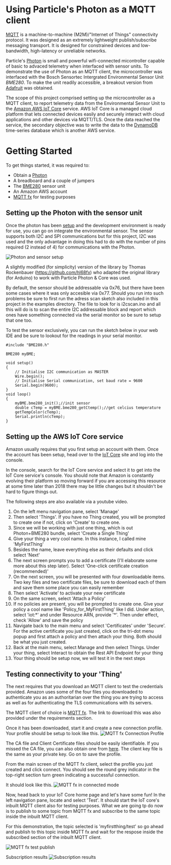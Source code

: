 # Using Particle's Photon as a MQTT client

[MQTT](http://mqtt.org/) is a machine-to-machine (M2M)/"Internet of Things" connectivity protocol. It was designed as an extremely lightweight publish/subscribe messaging transport. It is designed for constrained devices and low-bandwidth, high-latency or unreliable networks.

Particle's [Photon](https://www.particle.io/products/hardware/photon-wifi/) is small and powerful wifi-connected micontroller capable of basic to advaced telemetry when interfaced with sensor units. To demonstrate the use of Photon as an MQTT client, the microcontroller was interfaced with the Bosch Sensortec Intergrated Environmental Sensor Unit _BME280_. To make the unit readily accessible, a breakout version from [Adafruit](https://www.adafruit.com/product/2652) was obtained. 

The scope of this project comprised setting up the microcontroller as a MQTT client, to report telemetry data from the Environmental Sensor Unit to the [Amazon AWS IoT Core](https://aws.amazon.com/iot-core/) service. AWS IoT Core is a managed cloud platform that lets connected devices easily and securely interact with cloud applications and other devices via MQTT/TLS. Once the data reached the service, the secondary objective was to write the data to the [DynamoDB](https://aws.amazon.com/dynamodb/) time-series database which is another AWS service.

# Getting Started
To get things started, it was required to:
 - Obtain a [Photon](https://www.particle.io/products/hardware/photon-wifi/)
 - A breadboard and a couple of jumpers
 - The [BME280](https://www.adafruit.com/product/2652) sensor unit
 - An Amazon AWS account 
 - [MQTT fx](http://mqttfx.jensd.de/index.php/download) for testing purposes

## Setting up the Photon with the sensor unit
Once the photon has been [setup](https://docs.particle.io/guide/getting-started/start/photon/) and the development environment is ready for use, you can go on integrate the environmental sensor. The sensor supports both I2C and SPI communications but for this project, I2C was used and the only advantage in doing this had to do with the number of pins required (2 instead of 4) for communications with the Photon.

![Photon and sensor setup](https://lh3.googleusercontent.com/TCk_xNIiJ_JGC0zZXulXLKgJJQP_RB0OIq0QRRNtOWTtSb2X17bn9YIvIbSZZzYKyhySkzzh4R_vSAX-vHgD_lu7LtXR9AldzJ9YpsqClJ1qEmZdYEN_FyHTIZuhF7v_cZ5XaEHc5BOthVijAeXEF2UCp1wJGjAhlryThdGaRHkvtQcIrf-L93gO8GMqlFufHrs7C3m_yUGoFn-RRpFlaY64naZ8TvlqA44u0oizG-zjK1H6MuQUi1SJR09_cOVJQrJII8AhKwxxOmzWB0wKWu5noStk-x74D6HtcC6hNWab-GA_M-Lt-JInyLckOKhzAat1eXp66uvM7n0PFpbDamBOV0mBORC09Yo5UjWKINDukFqWWGOT55WeOKMefXQBrFob7sfvm21n9hHyWAOFtVMEOtio16uihyejzZwp9hLXnZKhV8guQ-iy3fa-xIJvxruMjxh1XF4aHw4mi_8rX3JRv9naspHjshj1Cod6qzVQLB4QRm4VaW8lj4T_DyRY5zwZ-q2-1XBBjGQFZFkb5PtmexebbXOTvx_RmVj14ez4WFBLiMNW64USn_WTMMtVUBzlTDZC84rqnaNjArRVckBErT1A_6jZUaKa5xvs=w705-h436-no)

A slightly modified (for simplicity) version of the library by Thomas Rockenbauer (https://github.com/hl68fx) who adapted the original library (for Arduino) to work with Particle Photon & Core was used.

By default, the sensor should be addressable via 0x76, but there have been some cases where it was only accesible via 0x77. Should you run into such problems be sure to first run the adress scan sketch also included in this project in the examples directory. The file to look for is i2cscan.ino and all this will do is to scan the entire I2C addressable block and report which ones have something connected via the serial monitor so be sure to setup that one too.

To test the sensor exclusively, you can run the sketch below in your web IDE and be sure to lookout for the readings in your serial monitor.

    #include "BME280.h"
    
    BME280 myBME;
    
    void setup()
    {
	    // Initialise I2C communication as MASTER
	    Wire.begin();
	    // Initialise Serial communication, set baud rate = 9600
	    Serial.begin(9600);
	}
	void loop()
	{
		myBME.bme280_init();//init sensor
	    double cTemp = myBME.bme280_getCtemp();//get celcius temperature
	    getTempColor(cTemp);
	    Serial.println(cTemp);
	}

		

## Setting up the AWS IoT Core service
Amazon usually requires that you first setup an account with them. Once the account has been setup, head over to the [IoT Core](https://aws.amazon.com/iot-core/) site and log into the console.

In the console, search for the IoT Core service and select it to get into the IoT Core service's console. You should note that Amazon is constantly evolving their platform so moving forward if you are accessing this resource at some time later than 2018 there may be little changes but it shouldn't be hard to figure things out.

The following steps are also available via a youtube video.

 1. On the left menu navigation pane, select 'Manage'
 2. Then select 'Things'. If you have no Thing created, you will be prompted to create one if not, click on 'Create' to create one.
 3. Since we will be working with just one thing, which is out Photon+BME280 bundle, select 'Create a Single Thing'
 4. Give your thing a very cool name. In this instance, I called mine 'MyFirstThing'
 5. Besides the name, leave everything else as their defaults and click select 'Next'
 6. The next screen prompts you to add a certificate (I'll elaborate some more about this step later). Select 'One-click certificate creation (recommended)'
 7. On the next screen, you will be presented with four downloadable items. Two key files and two certificate files, be sure to download each of them and save them some place you can easily remember
 8. Then select 'Activate' to activate your new certificate
 9. On the same screen, select 'Attach a Policy'
 10. If no policies are present, you will be prompted to create one. Give your policy a cool name like 'Policy_for_MyFirstThing' like I did. Under action, select 'iot:&ast;' and under Resource ARN, provide '&ast;'. Then under effect, check 'Allow' and save the policy
 11. Navigate back to the main menu and select 'Certificates' under 'Secure'. For the active certificate you just created, click on the tri-dot menu popup and first attach a policy and then attach your thing. Both should be what you just created.
 12. Back at the main menu, select Manage and then select Things. Under your thing, select Interact to obtain the Rest API Endpoint for your thing
 13. Your thing should be setup now, we will test it in the next steps
 
 
 
## Testing connectivity to your 'Thing'

The next requires that you download an MQTT client to test the credentials provided. Amazon uses some of the four files you downloaded to authenticate you as an authoritarian over the thing you are trying to access as well as for authenticating the TLS communications with its servers.

The MQTT client of choice is [MQTT fx](http://mqttfx.jensd.de/index.php/download). The link to download this was also provided under the requirements section.

Once it has been downloaded, start it and create a new connection profile. Your profile should be setup to look like this.
![MQTT fx Connection Profile](https://lh3.googleusercontent.com/QAByr3t5FToos3TXXjI7jkWPoYZLwVHiUZfc7EWfJCLrnk5RG5MaAVzDHKxBhMZvb2WO4qVswrtQXpZatFg6PwsZ_ZBYvNJdtry-xjaDO_WNXoSpzRRTnkcqVqrly3ljSbIY34jcrxDQB5JVUnRQ7NxRExvTATmvX6bosuXyqT4cIQtWkMWAzHPl1u78_rvO5WsVtX_7gvxB7jbUwiI5VAFFiaG6F8XsD1g0qqD8seDfh6sXyPnH4uBayB8C4xNIEIcIi13bgmmUJErW5LbgpG6jbVGMwZOBI0Q7l2x3jfwIsyscJflBql2E44a-NZUnkMqunLlNLYbOOx7CZ-pbUHj6_EXsILO3jhSZV20YHwOfvaeGV8fh7OANDGkv0Ji-Rd7bxBFhQZ9aRoMM-jV7cbSUb1STXePVvF-LOinXFCOjyMfDEjXFmeZrBuo-TiWjNs7ybC9ahabzxSu2Jl_hU0t4ON-7qCB-rqNxHzxeFNwjmPflEA8h0DGC0xsBXN_Aoim5kBnj8F2zWar9Foy0KKq-kFYqunLlzURXJH4gRThXbGBuIianbMpaHlwjhPTugU_e3wib2a_4AaraadON6qbTTyYHPKsh_iVwpu2w=w707-h709-no)

The CA file and Client Certificate files should be easily identifiable. If you missed the CA file, you can also obtain one from [here](//https://docs.aws.amazon.com/iot/latest/developerguide/managing-device-certs.html). The client key file is the same as your private key. Go on to save the profile.

From the main screen of the MQTT fx client, select the profile you just created and click connect. You should see the round grey indicator in the top-right section turn green indicating a successful connection.

It should look like this.
![MQTT fx in connected mode](https://lh3.googleusercontent.com/EL6zGXfKd6B6wPUz5HxOBeSwyGswqm8pxvXLvZ_O8f721YwdrlrPbuqO0TZqZaATKl1LJQIUpyNDF1-x94QlnG3dvgWtlgADItQgsjt8tXJiZedRu35_SgTRzKjvopaQ8cNWklYU191caUibpVAUsV8rPTEMwSZheSsmISzARuBQBTqGvxdCchypW3tcRW00h5g4te4W9HklIGOnA9H7RSCKmR7x6DH3PEGUW35PpCstk8EuOHq6KGOk_g8a1LtMLVILDbddybpj1T3MKtLbbfjtfBdZUuFat_zbUDFPXm9Ge6rRu3oA-qDAW1eFWqMKavVGFELGA3J6CKzv7Nlg0N7YO5LBG-UunVifPxPINNR-I6mjlUJGFrO5OmtYHPshdive1u1UXnJKyhUmF_A9Oo_8fdP4eFLQaX6v3pdExbnPhff5SNWdbXHjtgSrLwWU6YFWDeiNkNd2WkGYMv-IxOGzVkaVC4ozn-s9CGcJfdAvma4QOqhMdbdr-sZugK4o_HsAdcua34F4uDjdmPLY9GbFzt2J4zWiY8W6Qjg9lV5HWVKzsaF0vHXNUo0y6aaiaUW7CHiIABkj2KWFcaSODDGqLMMN4d7jdfy91iwy=w1003-h223-no)

Now, head back to your IoT Core home page and let's have some fun!
In the left navigation pane, locate and select 'Test'. It should start the IoT core's inbuilt MQTT client also for testing purposes. What we are going tp do now is to publish to some topic from MQTT fx and subscribe to the same topic inside the inbuilt MQTT client.

For this demonstration, the topic selected is 'myfirstthing/test' so go ahead and publish to this topic inside MQTT fx and wait for the respose inside the subscribed section of the inbuilt MQTT client.

![MQTT fx test publish](https://lh3.googleusercontent.com/a6W-owfzYGWO5YR1l4GO6UxYyUYKG0yUjbI_cKDV8hlh9n1h8ueMOST4cCwc1LzzA7Aymv0OuXzqNdvuv0RX9oeIb9yr0oowQB7uYQT_kwEYM7miOu0L8cZdqKDQiIIZ-727l8ahlGeDNmQeW_gSihsicDqcLboqO8D-Yq7bWoykI9CrTbhQCorKV7Zb2g1MqZ-QW5u2B020S2-HdcUXMVKg3GTs8AeQjk3hVgu8G8esXeOnJhq8OyiwTkr4n2I0RU_5mtVods9uJGKw54uaXR1gSvEYEWZkflzoDBeCOo9xOOs6RlXI7BXzSZNMV4CugiJcD5UmOesArXW6TKsGXfkZSCr1zhZE0VG8A9JWF71ZHS-4iwJDlKaBWoPm3caNj9Ekdc-o5wenpgZ3OqtE3K6R5qUbZCMI2IgXdKf8kZdV6ZQBvSXl1h0DYV3Z1DVx-j_hRtiz5boW5djVYqSFcb-d709LIFmLMp9I2EAsXMkAPHP-oN4sivjOwMXTgYCjbNOuZEmnVeUcuaAFUxbrZI1JQrggW22jhoSzO0l8G_DBjd0RFUIZZTrjHpHRsWsINBcQiJ_jjKD-OgmCJg7Om0AeQGQoI5PPgW6mWYSZ=w1002-h271-no)

Subscription results
![Subscription results](https://lh3.googleusercontent.com/6LuTG8KR3kRrnz3Oy-Hz4cahcXepPcJa9pcGbLxpkDgahldZcLkVEfh32arbAYUK-eBY1Zvv_pRCnqwJBrBLCilGzPcU-Q-sAiKZmHt7NR73nb1jZbpJjvwR1nibiHwEeyRS3kLXCvijwqFkbWq_1n4qhJmIkCkvrm9nYwfksfn9-4aJplI6FZFgpoR9WAnvysnDc_2rkTlPR3v0Zl4w_9k1JS32UBMAAEAzLp043tXavfLgnW-cKGXvnr-5F0SrczUKQaIHZVFUcDModo37ntROpLXmeJgzMMsIa5zUYZAcHxkOLwOCO1c55sfuz6_5eAUK8x9Rahk9-rCv_Dj2BIkfW2hG5_MtihA0g4cVVam4-p1GioAblljd0QMIeJQupARlz0Qx1xp3NvSgGr6CH82PE3c4F1gdtpmZ2F3wU2_UN4-BgFaij5ZN8UrgL9ke1Mt-7AppvVoNHGkzVAkDa3jbRO9Ij_m-jghVyZrjdcekaK0keY_bIUgknHjMo4LFhPusyo-6C3ZrhFIrVLj5aISVq2fg9hxQhQdgFdltoIYSYzpL-rYCTARJCam1mKGQQQZdXFQg1z7VZhN1k124I9bZirayx3QCmAEktcQ9=w1510-h752-no)

